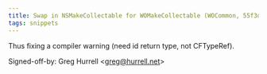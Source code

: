```yaml
---
title: Swap in NSMakeCollectable for WOMakeCollectable (WOCommon, 55f3d33)
tags: snippets
---
```


Thus fixing a compiler warning (need id return type, not CFTypeRef).

Signed-off-by: Greg Hurrell &lt;greg@hurrell.net&gt;
